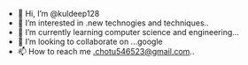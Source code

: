 - 👋 Hi, I’m @kuldeep128
- 👀 I’m interested in .new technogies and techniques..
- 🌱 I’m currently learning computer science and engineering...
- 💞️ I’m looking to collaborate on ...google
- 📫 How to reach me .chotu546523@gmail.com..

<!---
kuldeep128/kuldeep128 is a ✨ special ✨ repository because its `README.md` (this file) appears on your GitHub profile.
You can click the Preview link to take a look at your changes.
--->
